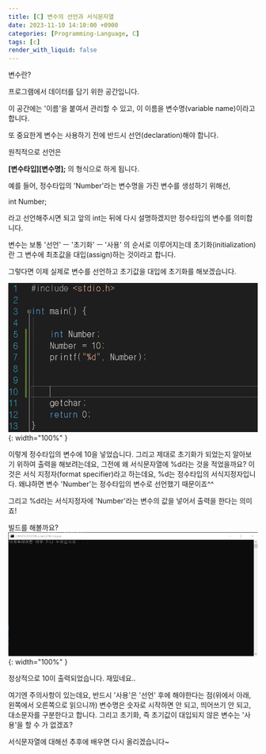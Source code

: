 ```yaml
---
title: [C] 변수의 선언과 서식문자열
date: 2023-11-10 14:10:00 +0900
categories: [Programming-Language, C]
tags: [c]
render_with_liquid: false
---
```


변수란?

프로그램에서 데이터를 담기 위한 공간입니다.

이 공간에는 '이름'을 붙여서 관리할 수 있고, 이 이름을 변수명(variable name)이라고 합니다.

또 중요한게 변수는 사용하기 전에 반드시 선언(declaration)해야 합니다.

원칙적으로 선언은

**\[변수타입\]\[변수명\];** 의 형식으로 하게 됩니다.

예를 들어, 정수타입의 'Number'라는 변수명을 가진 변수를 생성하기 위해선,

int Number;

라고 선언해주시면 되고 앞의 int는 뒤에 다시 설명하겠지만 정수타입의 변수를 의미합니다.

변수는 보통 '선언' ㅡ '초기화' ㅡ '사용' 의 순서로 이루어지는데 초기화(initialization)란 그 변수에 최초값을 대입(assign)하는 것이라고 합니다.

그렇다면 이제 실제로 변수를 선언하고 초기값을 대입에 초기화를 해보겠습니다.

![Desktop View](/assets/img/Programming-Language/C/Def-Variables-Format-String/1.png){: width="100%" }

이렇게 정수타입의 변수에 10을 넣었습니다. 그리고 제대로 초기화가 되었는지 알아보기 위하여 출력을 해보려는데요, 그전에 왜 서식문자열에 %d라는 것을 적었을까요? 이것은 서식 지정자(format specifier)라고 하는데요, %d는 정수타입의 서식지정자입니다. 왜냐하면 변수 'Number'는 정수타입의 변수로 선언했기 때문이죠^^

그리고 %d라는 서식지정자에 'Number'라는 변수의 값을 넣어서 출력을 한다는 의미죠!

빌드를 해볼까요?
![Desktop View](/assets/img/Programming-Language/C/Def-Variables-Format-String/2.png){: width="100%" }

정상적으로 10이 출력되었습니다. 재밌네요..

여기엔 주의사항이 있는데요, 반드시 '사용'은 '선언' 후에 해야한다는 점(위에서 아래, 왼쪽에서 오른쪽으로 읽으니까) 변수명은 숫자로 시작하면 안 되고, 띄어쓰기 안 되고, 대소문자를 구분한다고 합니다. 그리고 초기화, 즉 초기값이 대입되지 않은 변수는 '사용'을 할 수 가 없겠죠?

서식문자열에 대해선 추후에 배우면 다시 올리겠습니다~
